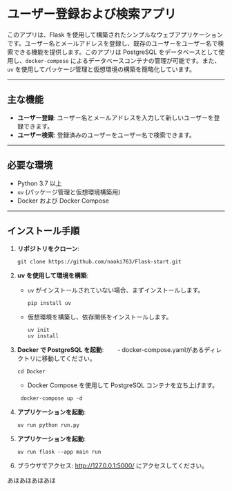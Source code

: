 # ユーザー登録および検索アプリ

このアプリは、Flask を使用して構築されたシンプルなウェブアプリケーションです。ユーザー名とメールアドレスを登録し、既存のユーザーをユーザー名で検索できる機能を提供します。このアプリは PostgreSQL をデータベースとして使用し、`docker-compose` によるデータベースコンテナの管理が可能です。また、`uv` を使用してパッケージ管理と仮想環境の構築を簡略化しています。

---

## 主な機能

- **ユーザー登録**: ユーザー名とメールアドレスを入力して新しいユーザーを登録できます。
- **ユーザー検索**: 登録済みのユーザーをユーザー名で検索できます。

---

## 必要な環境

- Python 3.7 以上
- `uv` (パッケージ管理と仮想環境構築用)
- Docker および Docker Compose

---

## インストール手順

1. **リポジトリをクローン**:
   ```command
   git clone https://github.com/naoki763/Flask-start.git
   ```

2. **uv を使用して環境を構築**:
   - `uv` がインストールされていない場合、まずインストールします。
     ```command
     pip install uv
     ```
   - 仮想環境を構築し、依存関係をインストールします。
     ```command
     uv init
     uv install
     ```

3. **Docker で PostgreSQL を起動**:
　　- docker-compose.yamlがあるディレクトリに移動してください。
     ```command
     cd Docker
     ```
   - Docker Compose を使用して PostgreSQL コンテナを立ち上げます。
    ```command
     docker-compose up -d
    ```

4. **アプリケーションを起動**:
   ```command
   uv run python run.py
   ```
   
5. **アプリケーションを起動**:
   ```command
   uv run flask --app main run
   ```

6. ブラウザでアクセス: http://127.0.0.1:5000/ にアクセスしてください。




あほあほあほあほ